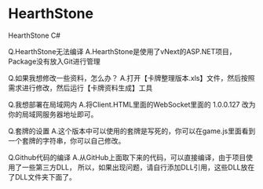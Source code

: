 HearthStone
===========

HearthStone C#

Q.HearthStone无法编译
A.HearthStone是使用了vNext的ASP.NET项目，Package没有放入Git进行管理

Q.如果我想修改一些资料，怎么办？
A.打开【卡牌整理版本.xls】文件，然后按照需求进行修改，然后运行【卡牌资料生成】工具


Q.我想部署在局域网内
A.将Client.HTML里面的WebSocket里面的 1.0.0.127 改为你的局域网服务器地址即可。

Q.套牌的设置
A.这个版本中可以使用的套牌是写死的，你可以在game.js里面看到一个套牌的字符串，你可以自己修改。

Q.Github代码的编译
A.从GitHub上面取下来的代码，可以直接编译，由于项目使用了一些第三方DLL，
所以，如果出现问题，请自行添加DLL引用，这些DLL放在了DLL文件夹下面了。
